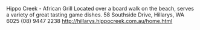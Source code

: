 Hippo Creek - African Grill
Located over a board walk on the beach, serves a variety of great tasting game dishes.
58 Southside Drive, Hillarys, WA 6025
(08) 9447 2238
http://hillarys.hippocreek.com.au/home.html
